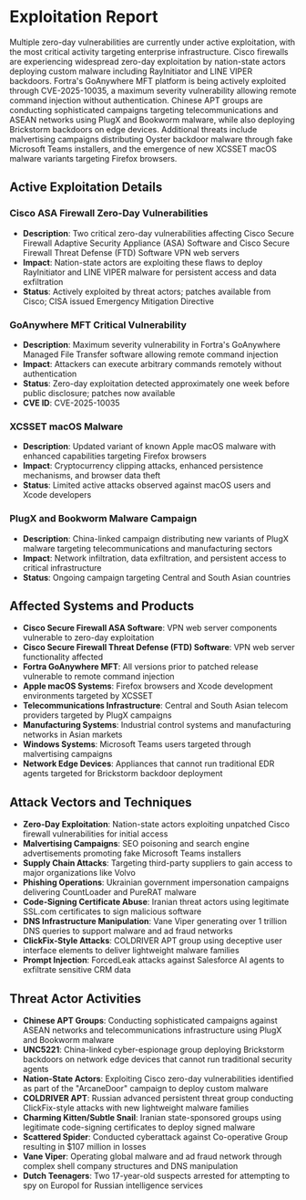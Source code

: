 # Exploitation Report

Multiple zero-day vulnerabilities are currently under active exploitation, with the most critical activity targeting enterprise infrastructure. Cisco firewalls are experiencing widespread zero-day exploitation by nation-state actors deploying custom malware including RayInitiator and LINE VIPER backdoors. Fortra's GoAnywhere MFT platform is being actively exploited through CVE-2025-10035, a maximum severity vulnerability allowing remote command injection without authentication. Chinese APT groups are conducting sophisticated campaigns targeting telecommunications and ASEAN networks using PlugX and Bookworm malware, while also deploying Brickstorm backdoors on edge devices. Additional threats include malvertising campaigns distributing Oyster backdoor malware through fake Microsoft Teams installers, and the emergence of new XCSSET macOS malware variants targeting Firefox browsers.

## Active Exploitation Details

### Cisco ASA Firewall Zero-Day Vulnerabilities
- **Description**: Two critical zero-day vulnerabilities affecting Cisco Secure Firewall Adaptive Security Appliance (ASA) Software and Cisco Secure Firewall Threat Defense (FTD) Software VPN web servers
- **Impact**: Nation-state actors are exploiting these flaws to deploy RayInitiator and LINE VIPER malware for persistent access and data exfiltration
- **Status**: Actively exploited by threat actors; patches available from Cisco; CISA issued Emergency Mitigation Directive

### GoAnywhere MFT Critical Vulnerability
- **Description**: Maximum severity vulnerability in Fortra's GoAnywhere Managed File Transfer software allowing remote command injection
- **Impact**: Attackers can execute arbitrary commands remotely without authentication
- **Status**: Zero-day exploitation detected approximately one week before public disclosure; patches now available
- **CVE ID**: CVE-2025-10035

### XCSSET macOS Malware
- **Description**: Updated variant of known Apple macOS malware with enhanced capabilities targeting Firefox browsers
- **Impact**: Cryptocurrency clipping attacks, enhanced persistence mechanisms, and browser data theft
- **Status**: Limited active attacks observed against macOS users and Xcode developers

### PlugX and Bookworm Malware Campaign
- **Description**: China-linked campaign distributing new variants of PlugX malware targeting telecommunications and manufacturing sectors
- **Impact**: Network infiltration, data exfiltration, and persistent access to critical infrastructure
- **Status**: Ongoing campaign targeting Central and South Asian countries

## Affected Systems and Products

- **Cisco Secure Firewall ASA Software**: VPN web server components vulnerable to zero-day exploitation
- **Cisco Secure Firewall Threat Defense (FTD) Software**: VPN web server functionality affected
- **Fortra GoAnywhere MFT**: All versions prior to patched release vulnerable to remote command injection
- **Apple macOS Systems**: Firefox browsers and Xcode development environments targeted by XCSSET
- **Telecommunications Infrastructure**: Central and South Asian telecom providers targeted by PlugX campaigns
- **Manufacturing Systems**: Industrial control systems and manufacturing networks in Asian markets
- **Windows Systems**: Microsoft Teams users targeted through malvertising campaigns
- **Network Edge Devices**: Appliances that cannot run traditional EDR agents targeted for Brickstorm backdoor deployment

## Attack Vectors and Techniques

- **Zero-Day Exploitation**: Nation-state actors exploiting unpatched Cisco firewall vulnerabilities for initial access
- **Malvertising Campaigns**: SEO poisoning and search engine advertisements promoting fake Microsoft Teams installers
- **Supply Chain Attacks**: Targeting third-party suppliers to gain access to major organizations like Volvo
- **Phishing Operations**: Ukrainian government impersonation campaigns delivering CountLoader and PureRAT malware
- **Code-Signing Certificate Abuse**: Iranian threat actors using legitimate SSL.com certificates to sign malicious software
- **DNS Infrastructure Manipulation**: Vane Viper generating over 1 trillion DNS queries to support malware and ad fraud networks
- **ClickFix-Style Attacks**: COLDRIVER APT group using deceptive user interface elements to deliver lightweight malware families
- **Prompt Injection**: ForcedLeak attacks against Salesforce AI agents to exfiltrate sensitive CRM data

## Threat Actor Activities

- **Chinese APT Groups**: Conducting sophisticated campaigns against ASEAN networks and telecommunications infrastructure using PlugX and Bookworm malware
- **UNC5221**: China-linked cyber-espionage group deploying Brickstorm backdoors on network edge devices that cannot run traditional security agents
- **Nation-State Actors**: Exploiting Cisco zero-day vulnerabilities identified as part of the "ArcaneDoor" campaign to deploy custom malware
- **COLDRIVER APT**: Russian advanced persistent threat group conducting ClickFix-style attacks with new lightweight malware families
- **Charming Kitten/Subtle Snail**: Iranian state-sponsored groups using legitimate code-signing certificates to deploy signed malware
- **Scattered Spider**: Conducted cyberattack against Co-operative Group resulting in $107 million in losses
- **Vane Viper**: Operating global malware and ad fraud network through complex shell company structures and DNS manipulation
- **Dutch Teenagers**: Two 17-year-old suspects arrested for attempting to spy on Europol for Russian intelligence services